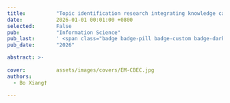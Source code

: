 ```yaml
---
title:          "Topic identification research integrating knowledge categories and dependencies: An empirical study based on smart healthcare"
date:           2026-01-01 00:01:00 +0800
selected:       False
pub:            "Information Science"
pub_last:       ' <span class="badge badge-pill badge-custom badge-dark">Journal</span>'
pub_date:       "2026"

abstract: >-
 
cover:          assets/images/covers/EM-CBEC.jpg
authors:
  - Bo Xiang†
  
---
```

